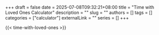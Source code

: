 +++ 
draft = false
date = 2025-07-08T09:32:21+08:00
title = "Time with Loved Ones Calculator"
description = ""
slug = ""
authors = []
tags = []
categories = ["calculator"]
externalLink = ""
series = []
+++


{{< time-with-loved-ones >}}


